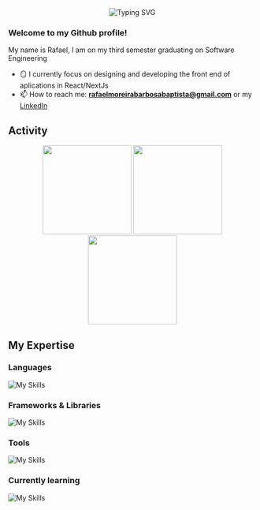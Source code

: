 <div align="center">

<img src="https://readme-typing-svg.demolab.com?font=Fira+Code&size=27&duration=2300&pause=1000&color=F74271&center=true&vCenter=true&width=435&height=40&lines=Hello!;Welcome+to+my+profile+%3A)" alt="Typing SVG" />

</div>

### Welcome to my Github profile!

My name is Rafael, I am on my third semester graduating on Software Engineering 

- 🪞 I currently focus on designing and developing the front end of aplications in React/NextJs
- 📫 How to reach me: **rafaelmoreirabarbosabaptista@gmail.com** or my [LinkedIn](https://www.linkedin.com/in/rafael-baptista-6a2ab42a2/)

## Activity
<div align="center">

<img height="180em" src="https://github-readme-stats.vercel.app/api?username=RafaMtF&show_icons=true&theme=radical"/>
<img height="180em" src="https://github-readme-stats.vercel.app/api/top-langs/?username=RafaMtF&layout=compact&theme=radical"/>

<img height="180em" src="http://github-profile-summary-cards.vercel.app/api/cards/profile-details?username=RafaMtF&theme=radical"/>
</div>

## My Expertise

### Languages
![My Skills](https://skillicons.dev/icons?i=js,html,css,c,cpp,cs,py,java)

### Frameworks & Libraries
![My Skills](https://skillicons.dev/icons?i=react,nodejs,bootstrap)

### Tools
![My Skills](https://skillicons.dev/icons?i=git,github,vscode,discord)

### Currently learning
![My Skills](https://skillicons.dev/icons?i=docker,nodejs,nextjs)


